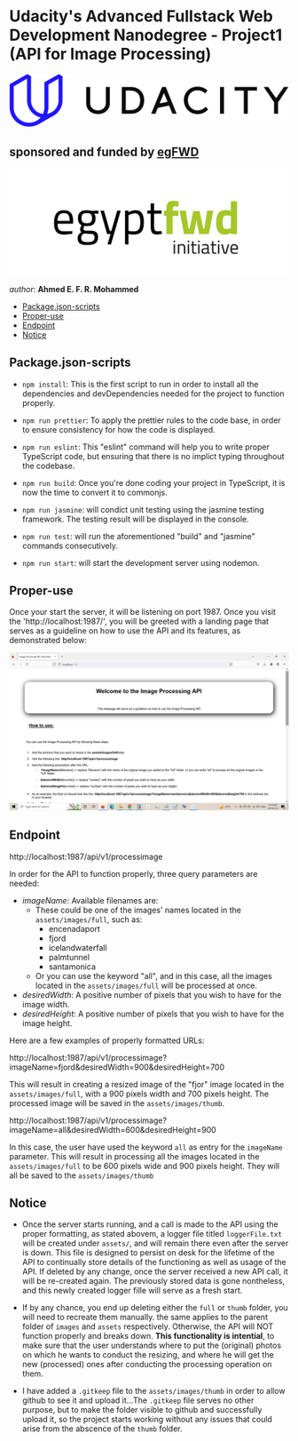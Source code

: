 # Udacity's Advanced Fullstack Web Development Nanodegree - Project1 (API for Image Processing)


[![Udacity's Logo](./assets/docs/udacityLogo.svg "Udacity's Logo")](https://www.udacity.com/)



## sponsored and funded by [egFWD](https://egfwd.com/) 

[![egFWD - Future of Work is Digital](./assets/docs/Egypt_fwd_logo-1.png "egFWD - Future of Work is Digital")](https://egfwd.com/)



*author*: **Ahmed E. F. R. Mohammed**


* [Package.json-scripts](#Package.json-scripts)
* [Proper-use](#Proper-use)
* [Endpoint](#Endpoint)
* [Notice](#Notice)


## Package.json-scripts
- ```npm install```: This is the first script to run in order to install all the dependencies and devDependencies needed for the project to function properly. 
- ```npm run prettier```: To apply the prettier rules to the code base, in order to ensure consistency for how the code is displayed.

- ```npm run eslint```: This "eslint" command will help you to write proper TypeScript code, but ensuring that there is no implict typing throughout the codebase.

- ```npm run build```: Once you're done coding your project in TypeScript, it is now the time to convert it to commonjs.

- ```npm run jasmine```: will condict unit testing using the jasmine testing framework. The testing result will be displayed in the console.

- ```npm run test```: will run the aforementioned "build" and "jasmine" commands consecutively.

- ```npm run start```: will start the development server using nodemon.

## Proper-use
Once your start the server, it will be listening on port 1987. Once you visit the 'http://localhost:1987/', you will be greeted with a landing page that serves as a guideline on how to use the API and its features, as demonstrated below:

![Landing Page](./assets/docs/API-landingPage.png "The Image Processing API landing page")



## Endpoint
http://localhost:1987/api/v1/processimage

In order for the API to function properly, three query parameters are needed:
- _imageName_: Available filenames are:
  - These could be one of the images' names located in the `assets/images/full`, such as:
    - encenadaport
    - fjord
    - icelandwaterfall
    - palmtunnel
    - santamonica
  - Or you can use the keyword "all", and in this case, all the images located in the `assets/images/full` will be processed at once.   
- _desiredWidth_: A positive number of pixels that you wish to have for the image width.
- _desiredHeight_: A positive number of pixels that you wish to have for the image height.

Here are a few examples of properly formatted URLs:

http://localhost:1987/api/v1/processimage?imageName=fjord&desiredWidth=900&desiredHeight=700

This will result in creating a resized image of the "fjor" image located in the `assets/images/full`, with a 900 pixels width and 700 pixels height. The processed image will be saved in the `assets/images/thumb`.

http://localhost:1987/api/v1/processimage?imageName=all&desiredWidth=600&desiredHeight=900

In this case, the user have used the keyword `all` as entry for the `imageName` parameter. This will result in processing all the images located in the `assets/images/full` to be 600 pixels wide and 900 pixels height. They will all be saved to the `assets/images/thumb`


## Notice
- Once the server starts running, and a call is made to the API using the proper formatting, as stated abovem, a logger file titled `loggerFile.txt` will be created under `assets/`, and will remain there even after the server is down. This file is designed to persist on desk for the lifetime of the API to continually store details of the functioning as well as usage of the API. If deleted by any change, once the server received a new API call, it will be re-created again. The previously stored data is gone nontheless, and this newly created logger fille will serve as a fresh start.

- If by any chance, you end up deleting either the `full` or `thumb` folder, you will need to recreate them manually. the same applies to the parent folder of `images` and `assets` respectively. Otherwise, the API will NOT function properly and breaks down. **This functionality is intential**, to make sure that the user understands where to put the (original) photos on which he wants to conduct the resizing, and where he will get the new (processed) ones after conducting the processing operation on them. 

- I have added a `.gitkeep` file to the `assets/images/thumb` in order to allow github to see it and upload it...The `.gitkeep` file serves no other purpose, but to make the folder visible to github and successfully upload it, so the project starts working without any issues that could arise from the abscence of the `thumb` folder.


